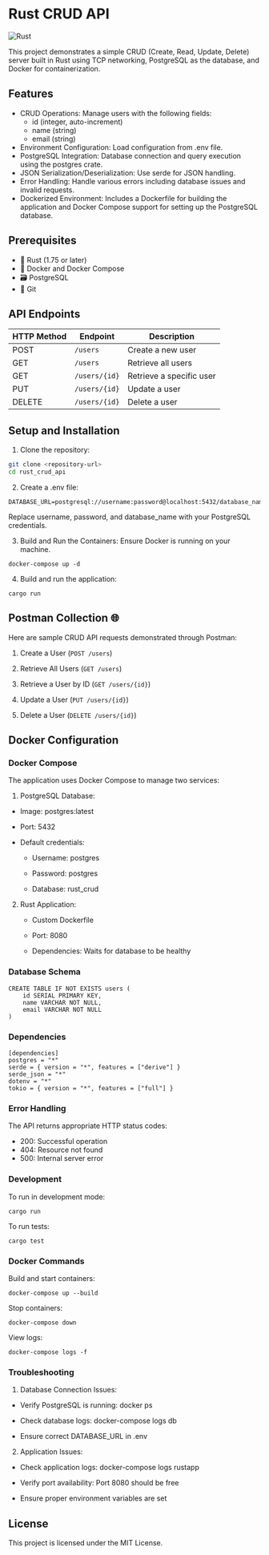 # Rust CRUD API 
![Rust](https://img.shields.io/badge/language-Rust-%23DE4C36) 

This project demonstrates a simple CRUD (Create, Read, Update, Delete) server built in Rust using TCP networking, PostgreSQL as the database, and Docker for containerization.


## Features

- CRUD Operations: Manage users with the following fields:
    - id (integer, auto-increment)
    - name (string)
    - email (string)
- Environment Configuration: Load configuration from .env file.
- PostgreSQL Integration: Database connection and query execution using the postgres crate.
- JSON Serialization/Deserialization: Use serde for JSON handling.
- Error Handling: Handle various errors including database issues and invalid requests.
- Dockerized Environment: Includes a Dockerfile for building the application and Docker Compose support for setting up the PostgreSQL database.

## Prerequisites


- 🦀 Rust (1.75 or later)
- 🐳 Docker and Docker Compose
- 🗃️ PostgreSQL
- 🌱 Git

## API Endpoints


| HTTP Method | Endpoint        | Description            |
|-------------|-----------------|------------------------|
| POST        | `/users`        | Create a new user      |
| GET         | `/users`        | Retrieve all users     |
| GET         | `/users/{id}`   | Retrieve a specific user |
| PUT         | `/users/{id}`   | Update a user          |
| DELETE      | `/users/{id}`   | Delete a user          |


## Setup and Installation

1. Clone the repository:
``` bash 
git clone <repository-url>
cd rust_crud_api
```
2. Create a .env file:
``` 
DATABASE_URL=postgresql://username:password@localhost:5432/database_name
``` 
Replace username, password, and database_name with your PostgreSQL credentials.

3. Build and Run the Containers: 
Ensure Docker is running on your machine.
``` 
docker-compose up -d 
```
4. Build and run the application:
```
cargo run
``` 
## Postman Collection 🌐
Here are sample CRUD API requests demonstrated through Postman:

1. Create a User (```POST /users```)

2. Retrieve All Users (```GET /users```)

3. Retrieve a User by ID (```GET /users/{id}```)

4. Update a User (```PUT /users/{id}```)

5. Delete a User (```DELETE /users/{id}```)

## Docker Configuration
### Docker Compose
The application uses Docker Compose to manage two services:

1. PostgreSQL Database:

- Image: postgres:latest

- Port: 5432

- Default credentials:

    - Username: postgres

    - Password: postgres

    - Database: rust_crud

2. Rust Application:

    - Custom Dockerfile

    - Port: 8080

    - Dependencies: Waits for database to be healthy

### Database Schema
``` 
CREATE TABLE IF NOT EXISTS users (
    id SERIAL PRIMARY KEY,
    name VARCHAR NOT NULL,
    email VARCHAR NOT NULL
)
``` 

### Dependencies

``` 
[dependencies]
postgres = "*"
serde = { version = "*", features = ["derive"] }
serde_json = "*"
dotenv = "*"
tokio = { version = "*", features = ["full"] }

``` 

### Error Handling

The API returns appropriate HTTP status codes: 
   - 200: Successful operation 
   - 404: Resource not found
   - 500: Internal server error

### Development
To run in development mode:
``` 
cargo run
```
To run tests:
```
cargo test
```

### Docker Commands
Build and start containers:
```
docker-compose up --build
```
Stop containers:
```
docker-compose down
```
View logs:
```
docker-compose logs -f
```
### Troubleshooting
1. Database Connection Issues:

- Verify PostgreSQL is running: docker ps

- Check database logs: docker-compose logs db

- Ensure correct DATABASE_URL in .env

2. Application Issues:

- Check application logs: docker-compose logs rustapp

- Verify port availability: Port 8080 should be free

- Ensure proper environment variables are set

## License
This project is licensed under the MIT License.
    